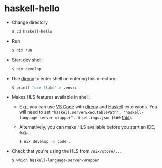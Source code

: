 # haskell-hello
 
* Change directory
    ```sh
    $ cd haskell-hello
    ```

* Run 
    ```sh
    $ nix run
    ```

* Start dev shell: 
    ```sh
    $ nix develop
    ```

* Use [direnv](https://direnv.net/) to enter shell on entering this directory: 
    ```sh
    $ printf "use flake" > .envrc
    ```

* Makes HLS features available in shell. 
    
    * E.g., you can use [VS Code](https://code.visualstudio.com/) with [direnv](https://marketplace.visualstudio.com/items?itemName=mkhl.direnv) and [Haskell](https://marketplace.visualstudio.com/items?itemName=haskell.haskell) extensions. You will need to set `"haskell.serverExecutablePath": "haskell-language-server-wrapper",` in `settings.json` (see [this](https://github.com/haskell/vscode-haskell#path-to-server-executable)).

    * Alternatively, you can make HLS available before you start an IDE, e.g.:
        ```sh
        $ nix develop -c code .
        ```

* Check that you're using the HLS from `/nix/store/...`
    ```sh
    $ which haskell-language-server-wrapper
    ```

